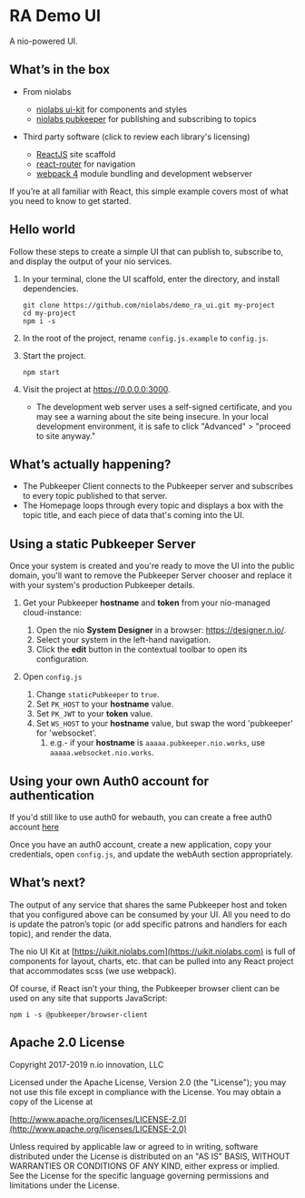 # RA Demo UI

A nio-powered UI.

## What’s in the box

- From niolabs
    - [niolabs ui-kit](https://uikit.niolabs.com/) for components and styles
    - [niolabs pubkeeper](https://niolabs.com/product/pubkeeper) for publishing and subscribing to topics

- Third party software (click to review each library's licensing)
    - [ReactJS](https://reactjs.org/) site scaffold
    - [react-router](https://reacttraining.com/react-router/) for navigation
    - [webpack 4](https://webpack.js.org/) module bundling and development webserver

If you’re at all familiar with React, this simple example covers most of what you need to know to get started.

## Hello world

Follow these steps to create a simple UI that can publish to, subscribe to, and display the output of your nio services.

1. In your terminal, clone the UI scaffold, enter the directory, and install dependencies.
    ```
    git clone https://github.com/niolabs/demo_ra_ui.git my-project
    cd my-project
    npm i -s
    ```

1. In the root of the project, rename `config.js.example` to `config.js`.

1. Start the project.
    ```
    npm start
    ```

1. Visit the project at https://0.0.0.0:3000.
    - The development web server uses a self-signed certificate, and you may see a warning about the site being insecure. In your local development environment, it is safe to click "Advanced" > "proceed to site anyway."

## What’s actually happening?

  - The Pubkeeper Client connects to the Pubkeeper server and subscribes to every topic published to that server.
  - The Homepage loops through every topic and displays a box with the topic title, and each piece of data that's coming into the UI.

## Using a static Pubkeeper Server

Once your system is created and you're ready to move the UI into the public domain, you'll want to remove the Pubkeeper Server chooser and replace it with your system's production Pubkeeper details.

1. Get your Pubkeeper **hostname** and **token** from your nio-managed cloud-instance:
    1. Open the nio **System Designer** in a browser: https://designer.n.io/.
    1. Select your system in the left-hand navigation.
    1. Click the **edit** button in the contextual toolbar to open its configuration.

1. Open `config.js`
    1. Change `staticPubkeeper` to `true`.
    1. Set `PK_HOST` to your **hostname** value.
    1. Set `PK_JWT` to your **token** value.
    1. Set `WS_HOST` to your **hostname** value, but swap the word 'pubkeeper' for 'websocket'.
        1. e.g.- if your **hostname** is `aaaaa.pubkeeper.nio.works`, use `aaaaa.websocket.nio.works`.

## Using your own Auth0 account for authentication

If you'd still like to use auth0 for webauth, you can create a free auth0 account [here](https://auth0.com/signup)

Once you have an auth0 account, create a new application, copy your credentials, open `config.js`, and update the webAuth section appropriately.

## What’s next?
The output of any service that shares the same Pubkeeper host and token that you configured above can be consumed by your UI. All you need to do is update the patron’s topic (or add specific patrons and handlers for each topic), and render the data.

The nio UI Kit at [https://uikit.niolabs.com](https://uikit.niolabs.com) is full of components for layout, charts, etc. that can be pulled into any React project that accommodates scss (we use webpack).

Of course, if React isn’t your thing, the Pubkeeper browser client can be used on any site that supports JavaScript:
 ```
 npm i -s @pubkeeper/browser-client
 ```

## Apache 2.0 License

Copyright 2017-2019 n.io innovation, LLC

Licensed under the Apache License, Version 2.0 (the "License");
you may not use this file except in compliance with the License.
You may obtain a copy of the License at

[http://www.apache.org/licenses/LICENSE-2.0](http://www.apache.org/licenses/LICENSE-2.0)

Unless required by applicable law or agreed to in writing, software
distributed under the License is distributed on an "AS IS" BASIS,
WITHOUT WARRANTIES OR CONDITIONS OF ANY KIND, either express or implied.
See the License for the specific language governing permissions and
limitations under the License.
